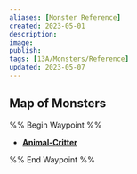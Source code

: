```yaml
---
aliases: [Monster Reference]
created: 2023-05-01
description: 
image: 
publish: 
tags: [13A/Monsters/Reference]
updated: 2023-05-07
---
```


## Map of Monsters

%% Begin Waypoint %%
- **[Animal-Critter](./Animal-Critter/Animal-Critter.md)**

%% End Waypoint %%
